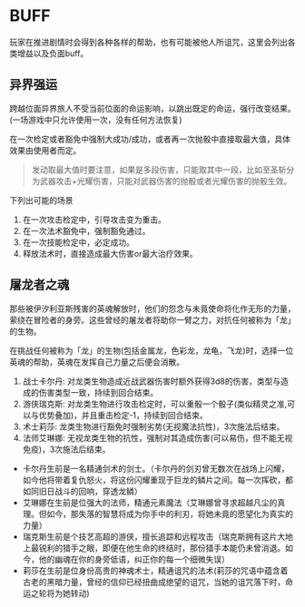 # BUFF

玩家在推进剧情时会得到各种各样的帮助，也有可能被他人所诅咒，这里会列出各类增益以及负面buff。

## 异界强运

跨越位面异界旅人不受当前位面的命运影响，以跳出既定的命运，强行改变结果。(一场游戏中只允许使用一次，没有任何方法恢复)

在一次检定或者豁免中强制大成功/成功，或者再一次抛骰中直接取最大值，具体效果由使用者而定。

> 发动取最大值时要注意，如果是多段伤害，只能取其中一段，比如至圣斩分为武器攻击+光耀伤害，只能对武器伤害的抛骰或者光耀伤害的抛骰生效。

下列出可能的场景

1. 在一次攻击检定中，引导攻击变为重击。
2. 在一次法术豁免中，强制豁免通过。
3. 在一次技能检定中，必定成功。
4. 释放法术时，直接造成最大伤害or最大治疗效果。

## 屠龙者之魂

那些被伊汐利亚斯残害的英魂解放时，他们的怨念与未竟使命将化作无形的力量，萦绕在冒险者的身旁。这些曾经的屠龙者将助你一臂之力，对抗任何被称为「龙」的生物。

在挑战任何被称为「龙」的生物(包括金属龙，色彩龙，龙龟，飞龙)时，选择一位英魂的帮助，英魂在发挥自己力量之后便会消散。

1. 战士卡尔丹: 对龙类生物造成近战武器伤害时额外获得3d8的伤害，类型与造成的伤害类型一致，持续到回合结束。
2. 游侠瑞克斯: 对龙类生物进行攻击检定时，可以重骰一个骰子(类似精灵之准,可以与优势叠加)，并且重击检定-1，持续到回合结束。
3. 术士莉莎: 龙类生物进行豁免时强制劣势(无视魔法抗性)，3次施法后结束。
4. 法师艾琳娜: 无视龙类生物的抗性，强制对其造成伤害(可以易伤，但不能无视免疫)，3次施法后结束。

* 卡尔丹生前是一名精通剑术的剑士。（卡尔丹的剑刃曾无数次在战场上闪耀，如今他将带着复仇怒火，将这份闪耀重现于巨龙的鳞片之间。每一次挥砍，都如同旧日战斗的回响，穿透龙鳞）
* 艾琳娜在生前是位强大的法师，精通元素魔法（艾琳娜曾寻求超越凡尘的真理。但如今，那失落的智慧将成为你手中的利刃，将她未竟的愿望化为真实的力量）
* 瑞克斯生前是个技艺高超的游侠，擅长追踪和远程攻击（瑞克斯拥有这片大地上最锐利的猎手之眼，即便在他生命的终结时，那份猎手本能仍未曾消退。如今，他的幽魂在你的身旁低语，纠正你的每一个细微失误）
* 莉莎在生前是位身份高贵的神魂术士，精通诅咒的法术(莉莎的咒语中蕴含着古老的黑暗力量，曾经的信仰已经扭曲成绝望的诅咒，当她的诅咒落下时，命运之轮将为她转动)